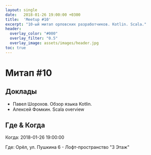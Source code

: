 ```yaml
---
layout: single
date:   2018-01-26 19:00:00 +0300
title:  'Meetup #10'
excerpt: "10-ый митап орловских разработчиков. Kotlin. Scala."
header:
  overlay_color: "#000"
  overlay_filter: "0.5"
  overlay_image: assets/images/header.jpg
toc: true
---
```


# Митап #10

## Доклады

* Павел Шорохов. Обзор языка Kotlin.
* Алексей Фомкин. Scala overview

## Где & Когда

Когда: 2018-01-26 19:00:00

Где: Орёл, ул. Пушкина 6 - Лофт-пространство "3 Этаж"
